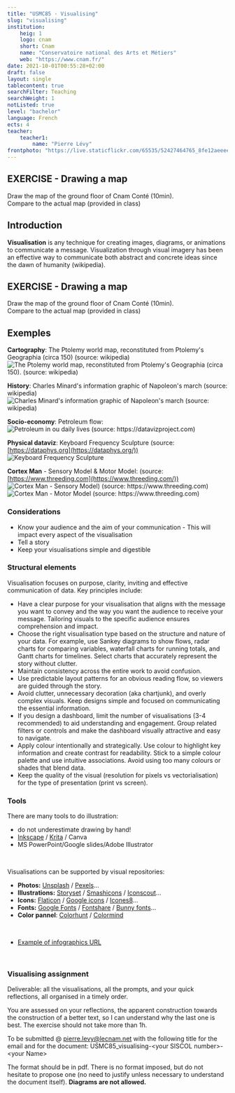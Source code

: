 ```yaml
---
title: "USMC85 · Visualising"
slug: "visualising"
institution:
    heig: 1
    logo: cnam
    short: Cnam
    name: "Conservatoire national des Arts et Métiers"
    web: "https://www.cnam.fr/"
date: 2021-10-01T00:55:28+02:00
draft: false
layout: single
tablecontent: true
searchFilter: Teaching
searchWeight: 1
notListed: true
level: "bachelor"
language: French
ects: 4
teacher:
    teacher1:
        name: "Pierre Lévy"
frontphoto: "https://live.staticflickr.com/65535/52427464765_8fe12aeeee_h.jpg"
---
```


## EXERCISE - Drawing a map
Draw the map of the ground floor of Cnam Conté (10min).  
Compare to the actual map (provided in class)


## Introduction
**Visualisation** is any technique for creating images, diagrams, or animations to communicate a message. Visualization through visual imagery has been an effective way to communicate both abstract and concrete ideas since the dawn of humanity (wikipedia).

## EXERCISE - Drawing a map
Draw the map of the ground floor of Cnam Conté (10min).  
Compare to the actual map (provided in class)

## Exemples
**Cartography**: The Ptolemy world map, reconstituted from Ptolemy's Geographia (circa 150) (source: wikipedia) 
  ![The Ptolemy world map, reconstituted from Ptolemy's Geographia (circa 150). (source: wikipedia)](https://upload.wikimedia.org/wikipedia/commons/2/23/PtolemyWorldMap.jpg)

**History**: Charles Minard's information graphic of Napoleon's march (source: wikipedia)
  ![Charles Minard's information graphic of Napoleon's march (source: wikipedia)](https://upload.wikimedia.org/wikipedia/commons/thumb/5/5f/Minard%27s_Map_%28vectorized%29.svg/1600px-Minard%27s_Map_%28vectorized%29.svg.png)

**Socio-economy**: Petroleum flow:
  ![Petroleum in ou daily lives (source: https://datavizproject.com)](https://datavizproject.com/wp-content/uploads/examples/oil-flow-daily-lives.jpg)

**Physical dataviz**: Keyboard Frequency Sculpture (source: [https://dataphys.org](https://dataphys.org/))
  ![Keyboard Frequency Sculpture](http://dataphys.org/list/images/uploads/2014/10/keyboard351-597x360.jpg)

**Cortex Man** - Sensory Model & Motor Model: (source: [https://www.threeding.com](https://www.threeding.com/)) 
  ![Cortex Man - Sensory Model) (source: https://www.threeding.com)](https://cdn.threeding.com/pi/kNiN/4Ybv8FqtCH2xXSegVYkNiN-6A8B.webp)
  ![Cortex Man - Motor Model (source: https://www.threeding.com)](https://cdn.threeding.com/pi/xFTx/4Ybv8G8M6YnGvPw5XAxFTx-14JAP.webp)


### Considerations
- Know your audience and the aim of your communication - This will impact every aspect of the visualisation
- Tell a story
- Keep your visualisations simple and digestible

### Structural elements
Visualisation focuses on purpose, clarity, inviting and effective communication of data. Key principles include:
- Have a clear purpose for your visualisation that aligns with the message you want to convey and the way you want the audience to receive your message. Tailoring visuals to the specific audience ensures comprehension and impact.
- Choose the right visualisation type based on the structure and nature of your data. For example, use Sankey diagrams to show flows, radar charts for comparing variables, waterfall charts for running totals, and Gantt charts for timelines. Select charts that accurately represent the story without clutter.
- Maintain consistency across the entire work to avoid confusion. 
- Use predictable layout patterns for an obvious reading flow, so viewers are guided through the story.
- Avoid clutter, unnecessary decoration (aka chartjunk), and overly complex visuals. Keep designs simple and focused on communicating the essential information. 
- If you design a dashboard, limit the number of visualisations (3-4 recommended) to aid understanding and engagement. Group related filters or controls and make the dashboard visually attractive and easy to navigate.[](https://www.xenonstack.com/blog/best-practices-data-visualization)
- Apply colour intentionally and strategically. Use colour to highlight key information and create contrast for readability. Stick to a simple colour palette and use intuitive associations. Avoid using too many colours or shades that blend data.
- Keep the quality of the visual (resolution for pixels vs vectorialisation) for the type of presentation (print vs screen).

### Tools
There are many tools to do illustration:
- do not underestimate drawing by hand!  
- [Inkscape](https://inkscape.org/) / [Krita](https://krita.org/) / Canva  
- MS PowerPoint/Google slides/Adobe Illustrator

&nbsp;

Visualisations can be supported by visual repositories:
- **Photos:** [Unsplash](https://unsplash.com/) / [Pexels](https://www.pexels.com/)...  
- **Illustrations:** [Storyset](https://storyset.com/) / [Smashicons](https://smashicons.com/) / [Iconscout](https://iconscout.com/)...  
- **Icons:** [Flaticon](https://www.flaticon.com/) / [Google icons](https://fonts.google.com/icons) / [Icones8](https://icones8.fr/icons)...
- **Fonts:** [Google Fonts](https://fonts.google.com/) / [Fontshare](https://www.fontshare.com/fonts/satoshi) / [Bunny fonts](https://fonts.bunny.net/)...
- **Color pannel**: [Colorhunt](https://colorhunt.co/) / [Colormind](http://colormind.io/) 

&nbsp;

- [Example of infographics URL](https://1drv.ms/f/c/50aeab3cfffe3174/EnQx_v88q64ggFCnJSwAAAABBTIDv0hZdI9_pdrZQosGCw?e=X8es8a)

&nbsp;

### Visualising assignment
Deliverable: all the visualisations, all the prompts, and your quick reflections, all  organised in a timely order.

You are assessed on your reflections, the apparent construction towards the construction of a better text, so I can understand why the last one is best.
The exercise should not take more than 1h.


To be submitted @ [pierre.levy@lecnam.net](mailto:pierre.levy@lecnam.net) with the following title for the email and for the document: USMC85_visualising-\<your SISCOL number\>-\<your Name\>

The format should be in pdf. There is no format imposed, but do not hesitate to propose one (no need to justify unless necessary to understand the document itself). **Diagrams are not allowed.**